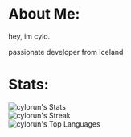 # About Me:
hey, im cylo.

passionate developer from Iceland

# Stats:
![cylorun's Stats](https://github-readme-stats.vercel.app/api?username=cylorun&theme=vue-dark&show_icons=true&hide_border=false&count_private=true)<br/>
![cylorun's Streak](https://github-readme-streak-stats.herokuapp.com/?user=cylorun&theme=vue-dark&hide_border=false)<br/>
![cylorun's Top Languages](https://github-readme-stats.vercel.app/api/top-langs/?username=cylorun&theme=vue-dark&show_icons=true&hide_border=false&layout=compact)
